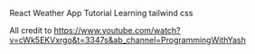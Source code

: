 React Weather App Tutorial 
Learning tailwind css

All credit to https://www.youtube.com/watch?v=cWk5EKVxrgo&t=3347s&ab_channel=ProgrammingWithYash
